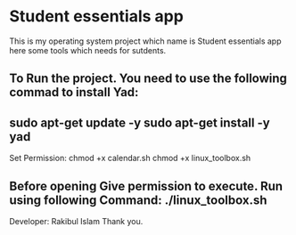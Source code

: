 # Student essentials app 
This is my operating system project which name is Student essentials app here some tools which needs for sutdents.


To Run the project. You need to use the following commad to install Yad:
----------------------------------
sudo apt-get update -y
sudo apt-get install -y yad
----------------------------------
Set Permission:
chmod +x calendar.sh
chmod +x linux_toolbox.sh

Before opening Give permission to execute.
Run using following Command: ./linux_toolbox.sh
-------------------------------------
Developer: Rakibul Islam
Thank you.